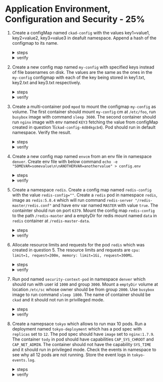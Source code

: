 # Application Environment, Configuration and Security - 25%

1. Create a configMap named `ckad-config` with the values key1=value1, key2=value2, key3=value3 in deafult namespace. Append a hash of the configmap to its name.

    <details><summary>steps</summary>
    <p>

    ```bash
    kubectl create cm ckad-config --from-literal=key1=value1 --from-literal=key2=value2 --from-literal=key3=value3 --append-hash
    ```
    </p>
    </details>

    <details><summary>verify</summary>
    <p>

    ```text
    ┗━ ॐ  kd cm ckad-config-4d84kgcb4h
    Name:         ckad-config-4d84kgcb4h
    Namespace:    default
    Labels:       <none>
    Annotations:  <none>

    Data
    ====
    key1:
    ----
    value1
    key2:
    ----
    value2
    key3:
    ----
    value3

    BinaryData
    ====

    Events:  <none>
    ```
    </p>
    </details>

2. Create a new config map named `my-config` with specified keys instead of file basenames on disk. The values are the same as the ones in the `my-config` configmap with each of the key being stored in key1.txt, key2.txt and key3.txt respectively.

    <details><summary>steps</summary>
    <p>

    ```bash
    kubectl create cm my-config --from-file=key1=./key1.txt --from-file=key2=./key2.txt --from-file=key3=./key3.txt
    ```
    </p>
    </details>

    <details><summary>verify</summary>
    <p>

    ```text
    ┗━ ॐ  kubectl describe configmap/my-config
    Name:         my-config
    Namespace:    default
    Labels:       <none>
    Annotations:  <none>

    Data
    ====
    key3:
    ----
    key3=value3

    key1:
    ----
    key1=value1

    key2:
    ----
    key2=value2


    BinaryData
    ====

    Events:  <none>
    ```
    </p>
    </details>

3. Create a multi-container pod `mpod` to mount the configmap `my-config` as volume. The first container should mount `my-config` cm at `/etc/foo`, run `busybox` image with command `sleep 3600`. The second container should run `nginx` image with env named `KEY3` fetching the value from configMap created in question 1(`ckad-config-4d84kgcb4`). Pod should run in default namespace. Verify the result.

    <details><summary>steps</summary>
    <p>

    ```bash
    kubectl run mpod --image=nginx --restart=Never > pod.yaml
    ```
    </p>
    Update the configMap with the following:
    <p>

    ```text
    apiVersion: v1
    kind: Pod
    metadata:
      creationTimestamp: null
      labels:
        run: mpod
    name: mpod
    spec:
      containers:
      - image: busybox                                    # add the image
        name: busybox                                     # add the name
        command: ["/bin/sh", "-c", "cat /etc/foo/key1"]   # add the command
        volumeMounts:                                     # mount the volume corresponding to cm `my-config`
        - name: vol1
          mountPath: /etc/foo
      - image: nginx
        name: mpod
        resources: {}
        env:
        - name: KEY3                                      # add the env variable name KEY3
          valueFrom:
            configMapKeyRef:                              # add the configMapKeyRef for ckad-config cm
              name: ckad-config-4d84kgcb4h
              key: key3
    volumes:
    - name: vol1
      configMap:
        name: my-config
    dnsPolicy: ClusterFirst
    restartPolicy: Never
    status: {}
    ```
    </p>
    Apply the pod yaml.
    <p>

    ```bash
    kubectl apply -f pod.yaml
    ```
    </p>
    <p>

    ```bash
    kubectl exec -it mpod -c busybox -- /bin/sh -c 'ls /etc/foo'
    ```
    </p>
    <p>

    ```bash
    kubectl exec -it mpod -c mpod -- /bin/sh -c 'env | grep -i key3'
    ```
    </p>
    </details>

    <details><summary>verify</summary>
    <p>

    ```text
    ┗━ ॐ  kubectl describe po mpod
    Name:         mpod
    Namespace:    default
    Priority:     0
    Node:         minikube/192.168.49.2
    Start Time:   Mon, 04 Oct 2021 18:17:59 +0530
    Labels:       run=mpod
    Annotations:  <none>
    Status:       Running
    IP:           172.17.0.3
    IPs:
    IP:  172.17.0.3
    Containers:
    busybox:
        Container ID:  docker://9031c9a4ddf46d5c1dbf4edab69c455d9a1a6f73ce2e911ca31d762a851b0f6c
        Image:         busybox
        Image ID:      docker-pullable://busybox@sha256:f7ca5a32c10d51aeda3b4d01c61c6061f497893d7f6628b92f822f7117182a57
        Port:          <none>
        Host Port:     <none>
        Command:
        /bin/sh
        -c
        sleep 3600
        State:          Running
        Started:      Mon, 04 Oct 2021 18:18:03 +0530
        Ready:          True
        Restart Count:  0
        Environment:    <none>
        Mounts:
        /etc/foo from vol1 (rw)
        /var/run/secrets/kubernetes.io/serviceaccount from kube-api-access-xxqpz (ro)
    mpod:
        Container ID:   docker://1d4ffb36a45048c519d8ac2fb5bebd7565bcc2459d228672ddcb4ba98b4535be
        Image:          nginx
        Image ID:       docker-pullable://nginx@sha256:765e51caa9e739220d59c7f7a75508e77361b441dccf128483b7f5cce8306652
        Port:           <none>
        Host Port:      <none>
        State:          Running
        Started:      Mon, 04 Oct 2021 18:18:09 +0530
        Ready:          True
        Restart Count:  0
        Environment:
        KEY3:  <set to the key 'key3' of config map 'ckad-config-4d84kgcb4h'>  Optional: false
        Mounts:
        /var/run/secrets/kubernetes.io/serviceaccount from kube-api-access-xxqpz (ro)
    Conditions:
    Type              Status
    Initialized       True 
    Ready             True 
    ContainersReady   True 
    PodScheduled      True 
    Volumes:
    vol1:
        Type:      ConfigMap (a volume populated by a ConfigMap)
        Name:      my-config
        Optional:  false
    kube-api-access-xxqpz:
        Type:                    Projected (a volume that contains injected data from multiple sources)
        TokenExpirationSeconds:  3607
        ConfigMapName:           kube-root-ca.crt
        ConfigMapOptional:       <nil>
        DownwardAPI:             true
    QoS Class:                   BestEffort
    Node-Selectors:              <none>
    Tolerations:                 node.kubernetes.io/not-ready:NoExecute op=Exists for 300s
                                node.kubernetes.io/unreachable:NoExecute op=Exists for 300s
    Events:
    Type    Reason     Age   From               Message
    ----    ------     ----  ----               -------
    Normal  Scheduled  33s   default-scheduler  Successfully assigned default/mpod to minikube
    Normal  Pulling    34s   kubelet            Pulling image "busybox"
    Normal  Pulled     30s   kubelet            Successfully pulled image "busybox" in 3.435712452s
    Normal  Created    30s   kubelet            Created container busybox
    Normal  Started    30s   kubelet            Started container busybox
    Normal  Pulling    30s   kubelet            Pulling image "nginx"
    Normal  Pulled     24s   kubelet            Successfully pulled image "nginx" in 6.19584143s
    Normal  Created    24s   kubelet            Created container mpod
    Normal  Started    24s   kubelet            Started container mpod
    ```
    </p>
    Verify the configMap mounts and env.
    <p>

    ```bash
    ┗━ ॐ  kubectl exec -it mpod -c busybox -- /bin/sh -c 'ls /etc/foo'
    key1  key2  key3
    ```
    </p>
    <p>

    ```bash
    ┗━ ॐ  kubectl exec -it mpod -c mpod -- /bin/sh -c 'env | grep -i key3'
    KEY3=value3
    ```
    </p>
    </details>

4. Create a new config map named `envcm` from an env file in namespace `denver`. Create env file with below command `echo -e "SOMEVAR=somevalue\n\nANOTHERVAR=anothervalue" > config.env`

    <details><summary>steps</summary>
    <p>

    ```bash
    kubectl create cm envcm --from-env-file=config.env -n denver
    ```
    </p>
    </details>

    <details><summary>verify</summary>
    <p>

    ```yaml
    ┗━ ॐ  kubectl get cm envcm -o yaml -n denver
    apiVersion: v1
    data:
      ANOTHERVAR: anothervalue
      SOMEVAR: somevalue
    kind: ConfigMap
    metadata:
      creationTimestamp: "2021-10-04T13:00:24Z"
      name: envcm
      namespace: denver
      resourceVersion: "30102"
      uid: d2b3a00d-10fe-4e42-8396-f5e1a5df30bc
    ```
    </p>
    </details>

5. Create a namespace `redis`. Create a config map named `redis-config` with the value `redis-config=""`. Create a `redis` pod in namespace `redis`, image as `redis:5.0.4` which will run command `redis-server "/redis-master/redis.conf"` and have env var named `MASTER` with value `true`. The containter should run on port `6379`. Mount the config map `redis-config` to the path `/redis-master` and a emptyDir for redis mount named `data` in `redis` container at `/redis-master-data`.
    <details><summary>steps</summary>
    Create `redis-config` config map.
    <p>

    ```bash
    kubectl create cm redis-config -n redis --from-literal=redis-config=""
    ```
    </p>
    Create the pod yaml file for `redis` pod.
    <p>

    ```bash
    kubectl run redis --dry-run=client -o yaml -n redis --image=redis:5.0.4 --port=6379 --env MASTER=true --command -- redis-server /redis-master/redis.conf  > redis.yaml
    ```
    </p>
    Edit the yaml to add volumes.
    <p>

    ```yaml
    apiVersion: v1
    kind: Pod
    metadata:
      name: redis
      namespace: redis
    spec:
      containers:
      - name: redis
        image: redis:5.0.4
        command:
          - redis-server
          - "/redis-master/redis.conf"
        env:
        - name: MASTER
          value: "true"
        ports:
        - containerPort: 6379
        volumeMounts:
        - mountPath: /redis-master-data
          name: data
        - mountPath: /redis-master
          name: config
      volumes:
        - name: data
          emptyDir: {}
        - name: config
          configMap:
            name: redis-config
            items:
            - key: redis-config
              path: redis.conf
    ```
    </p>
    <p>

    ```bash
    kubectl apply -f redis.yaml
    ```
    </p>
    </details>

    <details><summary>verify</summary>
    <p>

    ```text
    ┗━ ॐ  kubectl describe po -n redis
    Name:         redis
    Namespace:    redis
    Priority:     0
    Node:         minikube/192.168.49.2
    Start Time:   Mon, 04 Oct 2021 18:51:01 +0530
    Labels:       <none>
    Annotations:  <none>
    Status:       Running
    IP:           172.17.0.6
    IPs:
      IP:  172.17.0.6
    Containers:
      redis:
        Container ID:  docker://40082115c7428e4fef693c0dfdac40baeaa0de524d1a88a5cdb03dc9910049d4
        Image:         redis:5.0.4
        Image ID:      docker-pullable://redis@sha256:2dfa6432744659268d001d16c39f7be52ee73ef7e1001ff80643f0f7bdee117e
        Port:          6379/TCP
        Host Port:     0/TCP
        Command:
          redis-server
          /redis-master/redis.conf
        State:          Running
          Started:      Mon, 04 Oct 2021 18:51:16 +0530
        Ready:          True
        Restart Count:  0
        Environment:
          MASTER:  true
        Mounts:
          /redis-master from config (rw)
          /redis-master-data from data (rw)
          /var/run/secrets/kubernetes.io/serviceaccount from kube-api-access-pqgtx (ro)
    Conditions:
      Type              Status
      Initialized       True 
      Ready             True 
      ContainersReady   True 
      PodScheduled      True 
    Volumes:
      data:
        Type:       EmptyDir (a temporary directory that shares a pod's lifetime)
        Medium:     
        SizeLimit:  <unset>
      config:
        Type:      ConfigMap (a volume populated by a ConfigMap)
        Name:      redis-config
        Optional:  false
      kube-api-access-pqgtx:
        Type:                    Projected (a volume that contains injected data from multiple sources)
        TokenExpirationSeconds:  3607
        ConfigMapName:           kube-root-ca.crt
        ConfigMapOptional:       <nil>
        DownwardAPI:             true
    QoS Class:                   BestEffort
    Node-Selectors:              <none>
    Tolerations:                 node.kubernetes.io/not-ready:NoExecute op=Exists for 300s
                                node.kubernetes.io/unreachable:NoExecute op=Exists for 300s
    Events:
      Type    Reason     Age    From               Message
      ----    ------     ----   ----               -------
      Normal  Scheduled  2m50s  default-scheduler  Successfully assigned redis/redis to minikube
      Normal  Pulling    2m51s  kubelet            Pulling image "redis:5.0.4"
      Normal  Pulled     2m36s  kubelet            Successfully pulled image "redis:5.0.4" in 14.851089269s
      Normal  Created    2m36s  kubelet            Created container redis
      Normal  Started    2m36s  kubelet            Started container redis
    ```
    </p>
    </details>

6. Allocate resource limits and requests for the pod `redis` which was created in question 5. The resource limits and requests are `cpu: limit=1, request=200m, memory: limit=1Gi, request=300Mi`.

    <details><summary>steps</summary>
    <p>

    ```bash
    kubectl get pod redis -n redis -o yaml > redis.yaml
    ```
    </p>
    Updated resources in the yaml.
    <p>

    ```yaml
    apiVersion: v1
    kind: Pod
    metadata:
      name: redis
      namespace: redis
      resourceVersion: "0"
    spec:
      containers:
      - name: redis
        image: redis:5.0.4
        command:
          - redis-server
          - "/redis-master/redis.conf"
        env:
        - name: MASTER
          value: "true"
        ports:
        - containerPort: 6379
        resources:
          limits:
            cpu: 1
            memory: 1Gi
          requests:
            cpu: 200m
            memory: 300Mi
        volumeMounts:
        - mountPath: /redis-master-data
          name: data
        - mountPath: /redis-master
          name: config
      volumes:
        - name: data
          emptyDir: {}
        - name: config
          configMap:
            name: redis-config
            items:
            - key: redis-config
              path: redis.conf
    ```
    </p>
    <p>

    ```bash
    kubectl apply -f redis.yaml
    ```
    </p>
    </details>

    <details><summary>verify</summary>
    <p>

    ```bash
    kubectl get po redis -n redis -o jsonpath={.spec.containers[0].resources}
    {"limits":{"cpu":"1","memory":"1Gi"},"requests":{"cpu":"200m","memory":"300Mi"}}
    ```
    </p>
    </details>

7. Run pod named `security-context-pod` in namespace `denver` which should run with user id `1000` and group `3000`. Mount a `emptyDir` volume at location `/etc/sc` whose owner should be from group `2000`. Use `busybox` image to run command `sleep 1800`. The name of container should be `ckad` and it should not run in privilleged mode.

    <details><summary>steps</summary>
    Generate basic yaml for the pod.
    <p>

    ```bash
    kubectl run security-context-pod -n denver --image=busybox --restart=Never --dry-run=client -o yaml > security-context-pod.yaml
    ```
    </p>
    Edit the yaml to make changes.
    <p>

    ```yaml
    apiVersion: v1
    kind: Pod
    metadata:
      name: security-context-demo
      namespace: denver
    spec:
      securityContext:
        runAsUser: 1000
        runAsGroup: 3000
        fsGroup: 2000
      volumes:
      - name: sec
        emptyDir: {}
      containers:
      - name: ckad 
        image: busybox
        command: [ "sh", "-c", "sleep 1800" ]
        volumeMounts:
        - name: sec
          mountPath: /etc/sc 
        securityContext:
          allowPrivilegeEscalation: false
      ``` 
    </p>
    </details>

    <details><summary>verify</summary>
    <p>

    ```json
    ┗━ ॐ  kubectl get po -n denver -o json security-context-demo | jq '.spec.containers[]'
    {
      "command": [
        "sh",
        "-c",
        "sleep 1800"
      ],
      "image": "busybox",
      "imagePullPolicy": "Always",
      "name": "ckad",
      "resources": {},
      "securityContext": {
        "allowPrivilegeEscalation": false
      },
      "terminationMessagePath": "/dev/termination-log",
      "terminationMessagePolicy": "File",
      "volumeMounts": [
        {
          "mountPath": "/etc/sc",
          "name": "sec"
        },
        {
          "mountPath": "/var/run/secrets/kubernetes.io/serviceaccount",
          "name": "kube-api-access-dpzg2",
          "readOnly": true
        }
      ]
    }
    ```
    </p>
    </details>

8. Create a namepsace `tokyo` which allows to run max 10 pods. Run a deployment named `tokyo-deployment` which has a pod spec with `replicas` set to `12`. The pod spec should have `image` set to `nginx:1.7.9`. The container `tody` in pod should have capabilities `CAP_SYS_CHROOT` and `CAP_NET_ADMIN`. The container should not have the capability `SYS_TIME` and it should run in privileged mode. Check the events in namespace to see why all 12 pods are not running. Store the event logs in `tokyo-events.log`.

    <details><summary>steps</summary>
    Create the namespace.
    <p>

    ```bash
    kubectl create ns tokyo
    ```
    </p>
    Create the pod quota yaml for the namespace.
    <p>

    ```yaml
    apiVersion: v1
    kind: ResourceQuota
    metadata:
      name: pod-demo
      namespace: tokyo
    spec:
      hard:
        pods: "10"
    ```
    </p>
    <p>

    ```bash
    kubectl apply -f pod-quota.yaml
    ```
    </p>
    <p>
    Generate basic yaml for the deployment.
    <p>

    ```bash
    kubectl create deploy tokyo-deployment -n tokyo --image=nginx:1.7.9 --replicas=12 --dry-run=client -o yaml > tokyo-deployment.yaml
    ```
    </p>
    Edit the yaml to make changes.
    <p>

    ```yaml
    apiVersion: apps/v1
    kind: Deployment
    metadata:
      creationTimestamp: null
      labels:
        app: tokyo-deployment
      name: tokyo-deployment
      namespace: tokyo
    spec:
      replicas: 12
      selector:
        matchLabels:
          app: tokyo-deployment
      strategy: {}
      template:
        metadata:
          creationTimestamp: null
          labels:
            app: tokyo-deployment
        spec:
          containers:
          - image: nginx:1.7.9
            name: tody
            resources: {}
            securityContext:
              capabilities:
                add: ["CAP_SYS_CHROOT", "CAP_NET_ADMIN"]
                drop: ["SYS_TIME"]
              allowPrivilegeEscalation: true
    ```
    </p>
    Apply the yaml to create the deployment.
    <p>

    ```bash
    kubectl apply -f tokyo-deployment.yaml
    ```
    </p>
    Store event logs in `tokyo-events.log`.
    <p>

    ```bash
    kubectl get events -n tokyo > ./tokyo-events.log
    ```
    </p>
    </details>

    <details><summary>verify</summary>
    Verify container configuration.
    <p>

    ```json
    ┗━ ॐ  kubectl get po tokyo-deployment-69c5cd57b6-4dw8h -n tokyo -o json | jq '.spec.containers[]'
    {
      "image": "nginx:1.7.9",
      "imagePullPolicy": "IfNotPresent",
      "name": "tody",
      "resources": {},
      "securityContext": {
        "allowPrivilegeEscalation": true,
        "capabilities": {
          "add": [
            "CAP_SYS_CHROOT",
            "CAP_NET_ADMIN"
          ],
          "drop": [
            "SYS_TIME"
          ]
        }
      },
      "terminationMessagePath": "/dev/termination-log",
      "terminationMessagePolicy": "File",
      "volumeMounts": [
        {
          "mountPath": "/var/run/secrets/kubernetes.io/serviceaccount",
          "name": "kube-api-access-x5ccj",
          "readOnly": true
        }
      ]
    }
    ```
    </p>
    Verify the number of pods running.
    <p>

    ```bash
    [08:50 PM IST 04.10.2021 ☸ 127.0.0.1:57199 📁 ~ 𖦥 ]
    ┗━ ॐ  kuebctl get po -n tokyo
    NAME                                READY   STATUS    RESTARTS   AGE
    tokyo-deployment-69c5cd57b6-4dw8h   1/1     Running   0          8s
    tokyo-deployment-69c5cd57b6-bh4rn   1/1     Running   0          8s
    tokyo-deployment-69c5cd57b6-gkqfm   1/1     Running   0          8s
    tokyo-deployment-85d564b4b-49ckb    1/1     Running   0          8s
    tokyo-deployment-85d564b4b-7h6rx    1/1     Running   0          8s
    tokyo-deployment-85d564b4b-8db9l    1/1     Running   0          70s
    tokyo-deployment-85d564b4b-lzl8t    1/1     Running   0          8s
    tokyo-deployment-85d564b4b-mxm84    1/1     Running   0          8s
    tokyo-deployment-85d564b4b-xvd69    1/1     Running   0          70s
    tokyo-deployment-85d564b4b-asd12    1/1     Running   0          40s
    ```
    </p>
    Verify event logs
    <p>

    ```bash
    [08:50 PM IST 04.10.2021 ☸ 127.0.0.1:57199 📁 ~ 𖦥 ]
    ┗━ ॐ  kubectl get events -n tokyo
    I1004 20:50:28.398799   58575 cert_rotation.go:137] Starting client certificate rotation controller
    LAST SEEN   TYPE      REASON         OBJECT                                   MESSAGE
    75s         Warning   FailedCreate   replicaset/tokyo-deployment-85d564b4b    Error creating: pods "tokyo-deployment-85d564b4b-5rhqd" is forbidden: exceeded quota: pod-demo, requested: pods=1, used: pods=2, limited: pods=2
    ```
    </p>
    </details>